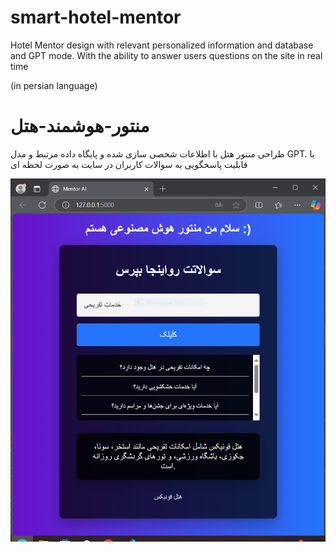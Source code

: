 # smart-hotel-mentor
Hotel Mentor design with relevant personalized information and database and GPT mode. With the ability to answer users questions on the site in real time

(in persian language)


# منتور-هوشمند-هتل
طراحی منتور هتل با اطلاعات شخصی سازی شده و پایگاه داده مرتبط و مدل GPT. با قابلیت پاسخگویی به سوالات کاربران در سایت به صورت لحظه ای


![My Image](./image/mentor.PNG)

